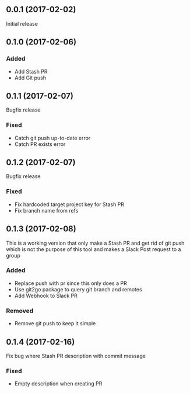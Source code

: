 ## 0.0.1 (2017-02-02)

Initial release

## 0.1.0 (2017-02-06)

### Added

- Add Stash PR
- Add Git push

## 0.1.1 (2017-02-07)

Bugfix release

### Fixed

- Catch git push up-to-date error
- Catch PR exists error

## 0.1.2 (2017-02-07) 

Bugfix release 

### Fixed

- Fix hardcoded target project key for Stash PR
- Fix branch name from refs


## 0.1.3 (2017-02-08)

This is a working version that only make a Stash PR
and get rid of git push which is not the purpose of
this tool and makes a Slack Post request to a group

### Added

- Replace push with pr since this only does a PR
- Use git2go package to query git branch and remotes
- Add Webhook to Slack PR

### Removed

- Remove git push to keep it simple

## 0.1.4 (2017-02-16)

Fix bug where Stash PR description with commit message

### Fixed

- Empty description when creating PR